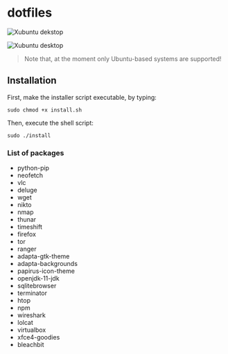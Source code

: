 # dotfiles

![Xubuntu dekstop](https://i.imgur.com/h7L4B6n.png)

![Xubuntu desktop](https://i.imgur.com/Zuu4HHt.png)

> Note that, at the moment only Ubuntu-based systems are supported!

## Installation

First, make the installer script executable, by typing:

`sudo chmod +x install.sh`

Then, execute the shell script:

`sudo ./install`

### List of packages

- python-pip
- neofetch
- vlc
- deluge
- wget
- nikto
- nmap
- thunar
- timeshift
- firefox
- tor
- ranger
- adapta-gtk-theme
- adapta-backgrounds
- papirus-icon-theme
- openjdk-11-jdk
- sqlitebrowser
- terminator
- htop
- npm
- wireshark
- lolcat
- virtualbox
- xfce4-goodies
- bleachbit
